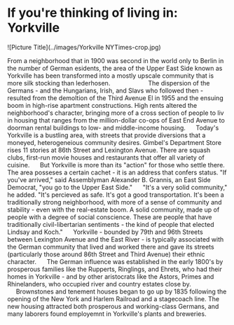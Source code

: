 If you're thinking of living in: Yorkville
===
      
         

![Picture Title](../images/Yorkville NYTimes-crop.jpg)

From a neighborhood that in 1900 was second in the world only to Berlin in the number of German esidents, the area of the Upper East Side known as Yorkville has been transformed into a mostly upscale community that is more silk stocking than lederhosen.
&nbsp;&nbsp;&nbsp;&nbsp;&nbsp;&nbsp;&nbsp;&nbsp;&nbsp;&nbsp;&nbsp;&nbsp;&nbsp;&nbsp;&nbsp;&nbsp;&nbsp;&nbsp;&nbsp;&nbsp; The dispersion of the Germans - and the Hungarians, Irish, and Slavs who followed then - resulted from the demoltion of the Third Avenue El in 1955 and the ensuing boom in high-rise apartment constructions. High rents altered the neighborhood's character, bringing more of a cross section of people to liv in housing that ranges from the million-dollar co-ops of East End Avenue to doorman rental buildings to low- and middle-income housing.
&nbsp;&nbsp;&nbsp;&nbsp;&nbsp;Today's Yorkville is a bustling area, with streets that provide diversions that a moneyed, heterogeneious community desires. Gimbel's Department Store rises 11 stories at 86th Street and Lexington Avenue. There are squash clubs, first-run movie houses and restaurants that offer all variety of cuisine. 
&nbsp;&nbsp;&nbsp;&nbsp;&nbsp;But Yorkville is more than its "action" for those who settle there. The area posseses a certain cachet - it is an address that confers status. "If you've arrived," said Assemblyman Alexander B. Grannis, an East Side Democrat, "you go to the Upper East Side."
&nbsp;&nbsp;&nbsp;&nbsp;&nbsp;"It's a very solid community," he added. "It's percieved as safe. It's got a good transportation. It's been a traditionally strong neighborhood, with more of a sense of community and stability - even with the real-estate boom. A solid community, made up of people with a degree of social conscience. These are people that have traditionally civil-libertarian sentiments - the kind of people that elected Lindsay and Koch."
&nbsp;&nbsp;&nbsp;&nbsp;&nbsp;Yorkville - bounded by 79th and 96th Streets between Lexington Avenue and the East River - is typically associated with the German community that lived and worked there and gave its streets (particularly those around 86th Street and Third Avenue) their ethnic character.
&nbsp;&nbsp;&nbsp;&nbsp;&nbsp;The German influence was established in the early 1800's by prosperous families like the Rupperts, Ringlings, and Ehrets, who had their homes in Yorkville - and by other aristocrats like the Astors, Primes and Rhinelanders, who occupied river and country estates close by.
&nbsp;&nbsp;&nbsp;&nbsp;&nbsp;Brownstones and tenement houses began to go up by 1835 following the opening of the New York and Harlem Railroad and a stagecoach line. The new housing attracted both prosperous and working-class Germans, and many laborers found employemnt in Yorkville's plants and breweries. 
